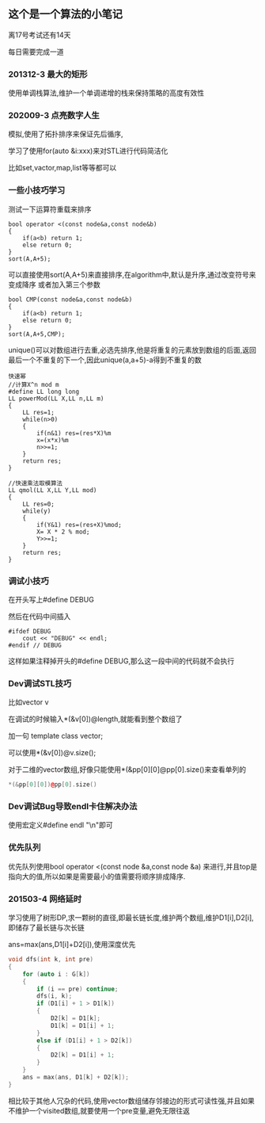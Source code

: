 ## 这个是一个算法的小笔记

离17号考试还有14天

每日需要完成一道

### 201312-3 最大的矩形 

使用单调栈算法,维护一个单调递增的栈来保持策略的高度有效性

### 202009-3 点亮数字人生 

模拟,使用了拓扑排序来保证先后循序,

学习了使用for(auto &i:xxx)来对STL进行代码简洁化

比如set,vactor,map,list等等都可以

### 一些小技巧学习
测试一下运算符重载来排序

```
bool operator <(const node&a,const node&b)
{
	if(a<b) return 1;
	else return 0;
}
sort(A,A+5);
```

可以直接使用sort(A,A+5)来直接排序,在algorithm中,默认是升序,通过改变符号来变成降序
或者加入第三个参数

```
bool CMP(const node&a,const node&b)
{
	if(a<b) return 1;
	else return 0;
}
sort(A,A+5,CMP);
```

unique()可以对数组进行去重,必选先排序,他是将重复的元素放到数组的后面,返回最后一个不重复的下一个,因此unique(a,a+5)-a得到不重复的数

``` 快速幂
快速幂
//计算X^n mod m
#define LL long long
LL powerMod(LL X,LL n,LL m)
{
	LL res=1;
	while(n>0)
	{
		if(n&1) res=(res*X)%m
		x=(x*x)%m
		n>>=1;
	}
	return res;
}
```


``` 快速乘法取模算法
//快速乘法取模算法
LL qmol(LL X,LL Y,LL mod)
{
	LL res=0;
	while(y)
	{
		if(Y&1) res=(res+X)%mod;
		X= X * 2 % mod;
		Y>>=1;
	}
	return res;
}
```

### 调试小技巧

在开头写上#define DEBUG

然后在代码中间插入

```
#ifdef DEBUG
	cout << "DEBUG" << endl;
#endif // DEBUG
```

这样如果注释掉开头的#define DEBUG,那么这一段中间的代码就不会执行

### Dev调试STL技巧

比如vector<int> v

在调试的时候输入*(&v[0])@length,就能看到整个数组了

加一句 template class vector<int>;

可以使用*(&v[0])@v.size();

对于二维的vector数组,好像只能使用*(&pp\[0\]\[0\]@pp[0].size()来查看单列的

```C++
*(&pp[0][0])@pp[0].size()
```

### Dev调试Bug导致endl卡住解决办法

使用宏定义#define endl "\n"即可

### 优先队列

优先队列使用bool operator <(const node &a,const node &a) 来进行,并且top是指向大的值,所以如果是需要最小的值需要将顺序排成降序.

### 201503-4 网络延时

学习使用了树形DP,求一颗树的直径,即最长链长度,维护两个数组,维护D1[i],D2[i],即储存了最长链与次长链

ans=max(ans,D1[i]+D2[i]),使用深度优先

``` C++
void dfs(int k, int pre)
{
	for (auto i : G[k])
	{
		if (i == pre) continue;
		dfs(i, k);
		if (D1[i] + 1 > D1[k])
		{
			D2[k] = D1[k];
			D1[k] = D1[i] + 1;
		}
		else if (D1[i] + 1 > D2[k])
		{
			D2[k] = D1[i] + 1;
		}
	}
	ans = max(ans, D1[k] + D2[k]);
}
```

相比较于其他人冗杂的代码,使用vector数组储存邻接边的形式可读性强,并且如果不维护一个visited数组,就要使用一个pre变量,避免无限往返